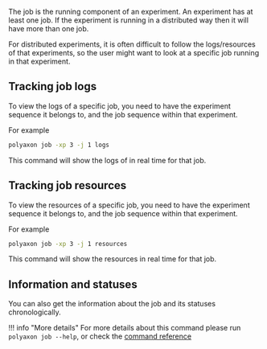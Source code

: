 The job is the running component of an experiment.
An experiment has at least one job.
If the experiment is running in a distributed way then it will have more than one job.

For distributed experiments, it is often difficult to follow the logs/resources of that experiments,
so the user might want to look at a specific job running in that experiment.

## Tracking job logs

To view the logs of a specific job, you need to have the experiment sequence it belongs to, and the job sequence within that experiment.

For example

```bash
polyaxon job -xp 3 -j 1 logs
```

This command will show the logs of in real time for that job.

## Tracking job resources

To view the resources of a specific job, you need to have the experiment sequence it belongs to, and the job sequence within that experiment.

For example

```bash
polyaxon job -xp 3 -j 1 resources
```

This command will show the resources in real time for that job.

## Information and statuses

You can also get the information about the job and its statuses chronologically.

!!! info "More details"
    For more details about this command please run `polyaxon job --help`,
    or check the [command reference](/polyaxon_cli/commands/job)

